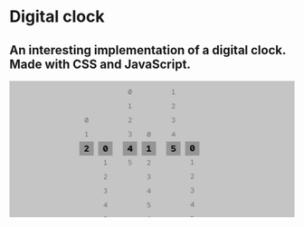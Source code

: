 # Digital clock
## An interesting implementation of a digital clock. Made with CSS and JavaScript.

![](assets/look.gif)

